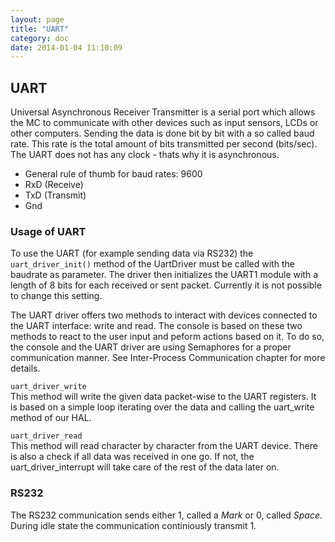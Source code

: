 ```yaml
---
layout: page
title: "UART"
category: doc
date: 2014-01-04 11:10:09
---
```


## UART
Universal Asynchronous Receiver Transmitter is a serial port which allows the MC to communicate with other devices such as input sensors, LCDs or other computers. Sending the data is done bit by bit with a so called baud rate. This rate is the total amount of bits transmitted per second (bits/sec). The UART does not has any clock - thats why it is asynchronous.

+ General rule of thumb for baud rates: 9600
+ RxD (Receive)
+ TxD (Transmit)
+ Gnd

### Usage of UART
To use the UART (for example sending data via RS232) the `uart_driver_init()` method of the UartDriver must be called with the baudrate as parameter. The driver then initializes the UART1 module with a length of 8 bits for each received or sent packet. Currently it is not possible to change this setting.

The UART driver offers two methods to interact with devices connected to the UART interface: write and read. The console is based on these two methods to react to the user input and peform actions based on it. To do so, the console and the UART driver are using Semaphores for a proper communication manner. See Inter-Process Communication chapter for more details.

`uart_driver_write`  
This method will write the given data packet-wise to the UART registers. It is based on a simple loop iterating over the data and calling the uart_write method of our HAL.

`uart_driver_read`  
This method will read character by character from the UART device. There is also a check if all data was received in one go. If not, the uart_driver_interrupt will take care of the rest of the data later on.

### RS232
The RS232 communication sends either 1, called a *Mark* or 0, called *Space*. During idle state the communication continiously transmit 1.

